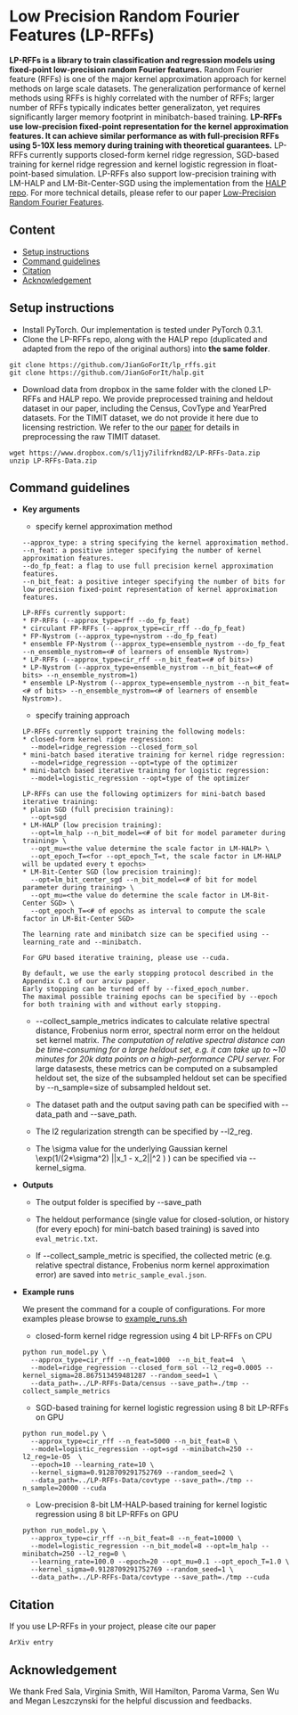 # Low Precision Random Fourier Features (LP-RFFs)

**LP-RFFs is a library to train classification and regression models using fixed-point low-precision random Fourier features.** Random Fourier feature (RFFs) is one of the major kernel approximation approach for kernel methods on large scale datasets. The generalization performance of kernel methods using RFFs is highly correlated with the number of RFFs; larger number of RFFs typically indicates better generalizaton, yet requires significantly larger memory footprint in minibatch-based training. **LP-RFFs use low-precision fixed-point representation for the kernel approximation features. It can achieve similar performance as with full-precision RFFs using 5-10X less memory during training with theoretical guarantees.** LP-RFFs currently supports closed-form kernel ridge regression, SGD-based training for kernel ridge regression and kernel logistic regression in float-point-based simulation. LP-RFFs also support low-precision training with LM-HALP and LM-Bit-Center-SGD using the implementation from the [HALP repo](https://github.com/mleszczy/halp). For more technical details, please refer to our paper [Low-Precision Random Fourier Features]().

## Content
* [Setup instructions](#setup-instructions)
* [Command guidelines](#command-guidelines)
* [Citation](#citation)
* [Acknowledgement](#acknowledgement)

## Setup instructions
* Install PyTorch. Our implementation is tested under PyTorch 0.3.1.
* Clone the LP-RFFs repo, along with the HALP repo (duplicated and adapted from the repo of the original authors) into **the same folder**.
```
git clone https://github.com/JianGoForIt/lp_rffs.git
git clone https://github.com/JianGoForIt/halp.git
```
* Download data from dropbox in the same folder with the cloned LP-RFFs and HALP repo. We provide preprocessed training and heldout dataset in our paper, including the Census, CovType and YearPred datasets. For the TIMIT dataset, we do not provide it here due to licensing restriction. We refer to the our [paper]() for details in preprocessing the raw TIMIT dataset.
```
wget https://www.dropbox.com/s/l1jy7ilifrknd82/LP-RFFs-Data.zip
unzip LP-RFFs-Data.zip
```

## Command guidelines

* **Key arguments**

  * specify kernel approximation method
  ```
  --approx_type: a string specifying the kernel approximation method.
  --n_feat: a positive integer specifying the number of kernel approximation features.
  --do_fp_feat: a flag to use full precision kernel approximation features.
  --n_bit_feat: a positive integer specifying the number of bits for low precision fixed-point representation of kernel approximation features.

  LP-RFFs currently support:
  * FP-RFFs (--approx_type=rff --do_fp_feat)
  * circulant FP-RFFs (--approx_type=cir_rff --do_fp_feat)
  * FP-Nystrom (--approx_type=nystrom --do_fp_feat)
  * ensemble FP-Nystrom (--approx_type=ensemble_nystrom --do_fp_feat --n_ensemble_nystrom=<# of learners of ensemble Nystrom>)
  * LP-RFFs (--approx_type=cir_rff --n_bit_feat=<# of bits>)
  * LP-Nystrom (--approx_type=ensemble_nystrom --n_bit_feat=<# of bits> --n_ensemble_nystrom=1)
  * ensemble LP-Nystrom (--approx_type=ensemble_nystrom --n_bit_feat=<# of bits> --n_ensemble_nystrom=<# of learners of ensemble Nystrom>).
  ```
  
  * specify training approach
  ```
  LP-RFFs currently support training the following models:
  * closed-form kernel ridge regression: 
    --model=ridge_regression --closed_form_sol 
  * mini-batch based iterative training for kernel ridge regression: 
    --model=ridge_regression --opt=type of the optimizer
  * mini-batch based iterative training for logistic regression: 
    --model=logistic_regression --opt=type of the optimizer
    
  LP-RFFs can use the following optimizers for mini-batch based iterative training:
  * plain SGD (full precision training):
    --opt=sgd
  * LM-HALP (low precision training):
    --opt=lm_halp --n_bit_model=<# of bit for model parameter during training> \
    --opt_mu=<the value determine the scale factor in LM-HALP> \
    --opt_epoch_T=<for --opt_epoch_T=t, the scale factor in LM-HALP will be updated every t epochs>
  * LM-Bit-Center SGD (low precision training):
    --opt=lm_bit_center_sgd --n_bit_model=<# of bit for model parameter during training> \
    --opt_mu=<the value do determine the scale factor in LM-Bit-Center SGD> \
    --opt_epoch_T=<# of epochs as interval to compute the scale factor in LM-Bit-Center SGD>
    
  The learning rate and minibatch size can be specified using --learning_rate and --minibatch.
  
  For GPU based iterative training, please use --cuda. 
  
  By default, we use the early stopping protocol described in the Appendix C.1 of our arxiv paper. 
  Early stopping can be turned off by --fixed_epoch_number. 
  The maximal possible training epochs can be specified by --epoch for both training with and without early stopping.
  ```

  * --collect_sample_metrics indicates to calculate relative spectral distance, Frobenius norm error, spectral norm error on the heldout set kernel matrix. *The computation of relative spectral distance can be time-consuming for a large heldout set, e.g. it can take up to ~10 minutes for 20k data points on a high-performance CPU server.* For large datasests, these metrics can be computed on a subsampled heldout set, the size of the subsampled heldout set can be specified by --n_sample=size of subsampled heldout set.
  
  * The dataset path and the output saving path can be specified with --data_path and --save_path.
  
  * The l2 regularization strength can be specified by --l2_reg.
  
  * The \sigma value for the underlying Gaussian kernel \exp(1/(2*\sigma^2) ||x_1 - x_2||^2 ) ) can be specified via --kernel_sigma.

* **Outputs**
  * The output folder is specified by --save_path 

  * The heldout performance (single value for closed-solution, or history (for every epoch) for mini-batch based training) is saved into ```eval_metric.txt```.

  * If --collect_sample_metric is specified, the collected metric (e.g. relative spectral distance, Frobenius norm kernel approximation error) are saved into ```metric_sample_eval.json```.
  
* **Example runs**
  
  We present the command for a couple of configurations. For more examples please browse to [example_runs.sh](./example_runs.sh)
  
  * closed-form kernel ridge regression using 4 bit LP-RFFs on CPU
  ```
  python run_model.py \
    --approx_type=cir_rff --n_feat=1000  --n_bit_feat=4  \
    --model=ridge_regression --closed_form_sol --l2_reg=0.0005 --kernel_sigma=28.867513459481287 --random_seed=1 \
    --data_path=../LP-RFFs-Data/census --save_path=./tmp --collect_sample_metrics
  ```
  
  * SGD-based training for kernel logistic regression using 8 bit LP-RFFs on GPU
  ```
  python run_model.py \
    --approx_type=cir_rff --n_feat=5000 --n_bit_feat=8 \
    --model=logistic_regression --opt=sgd --minibatch=250 --l2_reg=1e-05  \
    --epoch=10 --learning_rate=10 \
    --kernel_sigma=0.9128709291752769 --random_seed=2 \
    --data_path=../LP-RFFs-Data/covtype --save_path=./tmp --n_sample=20000 --cuda
  ```

  * Low-precision 8-bit LM-HALP-based training for kernel logistic regression using 8 bit LP-RFFs on GPU
  ```
  python run_model.py \
    --approx_type=cir_rff --n_bit_feat=8 --n_feat=10000 \
    --model=logistic_regression --n_bit_model=8 --opt=lm_halp --minibatch=250 --l2_reg=0 \
    --learning_rate=100.0 --epoch=20 --opt_mu=0.1 --opt_epoch_T=1.0 \
    --kernel_sigma=0.9128709291752769 --random_seed=1 \
    --data_path=../LP-RFFs-Data/covtype --save_path=./tmp --cuda
  ```

## Citation
If you use LP-RFFs in your project, please cite our paper
```
ArXiv entry
```

## Acknowledgement
We thank Fred Sala, Virginia Smith, Will Hamilton, Paroma Varma, Sen Wu and Megan Leszczynski for the helpful discussion and feedbacks.
